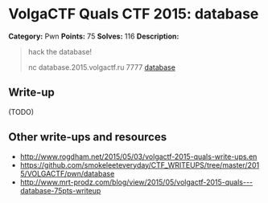 # VolgaCTF Quals CTF 2015: database

**Category:** Pwn
**Points:** 75
**Solves:** 116
**Description:**

> hack the database!
> 
> nc database.2015.volgactf.ru 7777
> [database](http://files.2015.volgactf.ru/database/database)

## Write-up

(TODO)

## Other write-ups and resources

* <http://www.rogdham.net/2015/05/03/volgactf-2015-quals-write-ups.en>
* <https://github.com/smokeleeteveryday/CTF_WRITEUPS/tree/master/2015/VOLGACTF/pwn/database>
* <http://www.mrt-prodz.com/blog/view/2015/05/volgactf-2015-quals---database-75pts-writeup>
